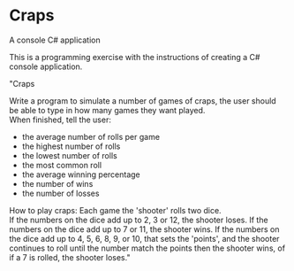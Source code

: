 # Craps
A console C# application

This is a programming exercise with the instructions of creating a C# console application.

"Craps

Write a program to simulate a number of games of craps, the user should be able to type in how many games they want played.  
When finished, tell the user:

- the average number of rolls per game
- the highest number of rolls
- the lowest number of rolls
- the most common roll
- the average winning percentage
- the number of wins
- the number of losses

How to play craps:
Each game the 'shooter' rolls two dice.  
If the numbers on the dice add up to 2, 3 or 12, the shooter loses.
If the numbers on the dice add up to 7 or 11, the shooter wins.
If the numbers on the dice add up to 4, 5, 6, 8, 9, or 10, that sets the 'points', and the shooter continues to roll until the number
match the points then the shooter wins, of if a 7 is rolled, the shooter loses."
